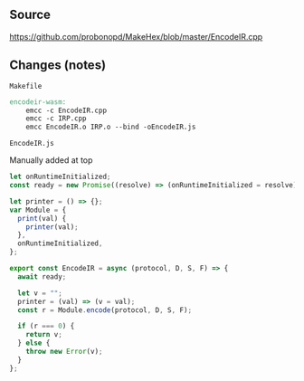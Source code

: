 ## Source

https://github.com/probonopd/MakeHex/blob/master/EncodeIR.cpp

## Changes (notes)

`Makefile`

```Makefile
encodeir-wasm:
	emcc -c EncodeIR.cpp
	emcc -c IRP.cpp
	emcc EncodeIR.o IRP.o --bind -oEncodeIR.js
```

`EncodeIR.js`

Manually added at top

```js
let onRuntimeInitialized;
const ready = new Promise((resolve) => (onRuntimeInitialized = resolve));

let printer = () => {};
var Module = {
  print(val) {
    printer(val);
  },
  onRuntimeInitialized,
};

export const EncodeIR = async (protocol, D, S, F) => {
  await ready;

  let v = "";
  printer = (val) => (v = val);
  const r = Module.encode(protocol, D, S, F);

  if (r === 0) {
    return v;
  } else {
    throw new Error(v);
  }
};
```
